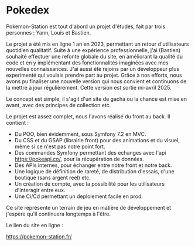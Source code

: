 # Pokedex

Pokemon-Station est tout d'abord un projet d'études, fait par trois personnes : Yann, Louis et Bastien.

Le projet a été mis en ligne 1 an en 2023, permettant un retour d'utilisateurs quotidien qualitatif.
Suite à une expérience professionnelle, j'ai (Bastien) souhaité effectuer une refonte globale du site, en améliorant la qualité du code et en y implémentant des fonctionnalités imaginées avec mes nouvelles connaissances.
J'ai aussi été rejoins par un développeur plus experimenté qui voulais prendre part au projet.
Grâce à nos efforts, nous avons pu finaliser une nouvelle version qui nous convient et continuons de la mettre à jour régulièrement.
Cette version est sortie mi-avril 2025.

Le concept est simple, il s'agit d'un site de gacha ou la chance est mise en avant, avec des principes de collection etc.

Le projet est assez complet, nous l'avons réalisé du front au back.
Il contient :

- Du POO, bien évidemment, sous Symfony 7.2 en MVC.
- Du CSS et du GSAP (librairie front) pour des animations et du visuel, même si ce n'est pas notre point fort.
- Des commandes Symfony permettant des echanges avec l'api https://pokeapi.co/, pour la récupération de données.
- Des APIs internes, pour échanger entre notre front et notre back.
- Une logique de définition de rareté, de distribution d'essais, d'une boutique (sans argent reel) etc.
- Un création de compte, avec la possibilité pour les utilisateurs d'interagir entre eux.
- Une Ci/Cd permettant un deploiement facile en prod.

Ce site représente un terrain de jeu en matière de développement et j'espère qu'il continuera longtemps à l'être.

Le lien du site en ligne : 

https://pokemon-station.fr/



